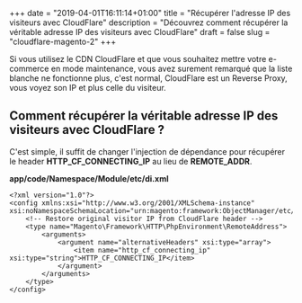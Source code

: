 +++
date = "2019-04-01T16:11:14+01:00"
title = "Récupérer l'adresse IP des visiteurs avec CloudFlare"
description = "Découvrez comment récupérer la véritable adresse IP des visiteurs avec CloudFlare"
draft = false
slug = "cloudflare-magento-2"
+++

Si vous utilisez le CDN CloudFlare et que vous souhaitez mettre votre e-commerce en mode maintenance, vous avez surement
remarqué que la liste blanche ne fonctionne plus, c'est normal, CloudFlare est un Reverse Proxy, vous voyez son IP et plus celle du visiteur.

## Comment récupérer la véritable adresse IP des visiteurs avec CloudFlare ?

C'est simple, il suffit de changer l'injection de dépendance pour récupérer le header **HTTP_CF_CONNECTING_IP** au lieu de **REMOTE_ADDR**.

__app/code/Namespace/Module/etc/di.xml__

```
<?xml version="1.0"?>
<config xmlns:xsi="http://www.w3.org/2001/XMLSchema-instance" xsi:noNamespaceSchemaLocation="urn:magento:framework:ObjectManager/etc/config.xsd">
    <!-- Restore original visitor IP from CloudFlare header -->
    <type name="Magento\Framework\HTTP\PhpEnvironment\RemoteAddress">
        <arguments>
            <argument name="alternativeHeaders" xsi:type="array">
                <item name="http_cf_connecting_ip" xsi:type="string">HTTP_CF_CONNECTING_IP</item>
            </argument>
        </arguments>
    </type>
</config>
```